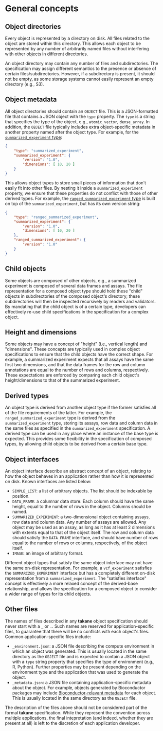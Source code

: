 # General concepts

## Object directories

Every object is represented by a directory on disk.
All files related to the object are stored within this directory.
This allows each object to be represented by any number of arbitrarily named files without interfering with other objects in different directories. 

An object directory may contain any number of files and subdirectories. 
The specification may assign different semantics to the presence or absence of certain files/subdirectories.
However, if a subdirectory is present, it should not be empty, as some storage systems cannot easily represent an empty directory (e.g., S3).

## Object metadata

All object directories should contain an `OBJECT` file.
This is a JSON-formatted file that contains a JSON object with the `type` property.
The `type` is a string that specifies the type of the object, e.g., `atomic_vector`, `dense_array`.
In addition, the `OBJECT` file typically includes extra object-specific metadata in another property named after the object type.
For example, for the [`summarized_experiment` type](summarized_experiment):

```json
{
    "type": "summarized_experiment",
    "summarized_experiment": {
        "version": "1.0",
        "dimensions": [ 10, 20 ]
    }
}
```

This allows object types to store small pieces of information that don't easily fit into other files.
By nesting it inside a `summarized_experiment` property, we ensure that these properties do not conflict with those of other derived types.
For example, the [`ranged_summarized_experiment` type](ranged_summarized_experiment) is built on top of the `summarized_experiment`, but has its own version string:

```json
{
    "type": "ranged_summarized_experiment",
    "summarized_experiment": {
        "version": "1.0",
        "dimensions": [ 10, 20 ]
    },
    "ranged_summarized_experiment": {
        "version": "1.0"
    }
}
```

## Child objects

Some objects are composed of other objects, e.g., a summarized experiment is composed of several data frames and assays.
The file representation for a composed object type should hold these "child" objects in subdirectories of the composed object's directory;
these subdirectories will then be inspected recursively by readers and validators.
By mandating that the child object is of a certain type, developers can effectively re-use child specifications in the specification for a complex object.

## Height and dimensions

Some objects may have a concept of "height" (i.e., vertical length) and "dimensions".
These concepts are typically used in complex object specifications to ensure that the child objects have the correct shape.
For example, a summarized experiment expects that all assays have the same first two dimensions, 
and that the data frames for the row and column annotations are equal to the number of rows and columns, respectively.
These expectations are enforced by comparing each child object's height/dimensions to that of the summarized experiment.

## Derived types

An object type is derived from another object type if the former satisfies all of the file requirements of the latter.
For example, the `ranged_summarized_experiment` type is derived from the `summarized_experiment` type,
storing its assays, row data and column data in the same files as specified in the `summarized_experiment` specification.
A derived type can be used in any place where an instance of the base type is expected.
This provides some flexibility in the specification of composed types, by allowing child objects to be derived from a certain base type.

## Object interfaces

An object interface describe an abstract concept of an object, relating to how the object behaves in an application rather than how it is represented on disk.
Known interfaces are listed below:

- `SIMPLE_LIST`: a list of arbitrary objects.
  The list should be indexable by position.
- `DATA_FRAME`: a columnar data store.
  Each column should have the same height, equal to the number of rows in the object.
  Columns should be named.
- `SUMMARIZED_EXPERIMENT`: a two-dimensional object containing assays, row data and column data.
  Any number of assays are allowed.
  Any object may be used as an assay, as long as it has at least 2 dimensions with extents equal to that of the object itself.
  The row and column data should satisfy the `DATA_FRAME` interface, and should have number of rows equal to the number of rows or columns, respectively, of the object itself.
- `IMAGE`: an image of arbitrary format.

Different object types that satisfy the same object interface may not have the same on-disk representation.
For example, a `vcf_experiment` satisfies the `SUMMARIZED_EXPERIMENT` interface but has a completely different on-disk representation from a `summarized_experiment`. 
The "satisfies interface" concept is effectively a more relaxed concept of the derived-base relationship,
and allows the specification for a composed object to consider a wider range of types for its child objects.

## Other files

The names of files described in any **takane** object specification should never start with a `_` or `.`.
Such names are reserved for application-specific files, to guarantee that there will be no conflicts with each object's files.
Common application-specific files include:

- `_environment.json`: a JSON file describing the compute environment in which an object was generated.
  This is usually located in the same directory as the `OBJECT` file and is expected to contain a JSON object with a `type` string property that specifies the type of environment (e.g., R, Python).
  Further properties may be present depending on the environment type and the application that was used to generate the object.
- `_metadata.json`: a JSON file containing application-specific metadata about the object.
  For example, objects generated by Bioconductor packages may include [Bioconductor-relavant metadata](https://github.com/ArtifactDB/bioconductor-metadata-index) for each object.
  This is usually located in the same directory as the `OBJECT` file.

The description of the files above should not be considered part of the formal **takane** specification.
While they represent the convention across multiple applications, the final intepretation (and indeed, whether they are present at all) is left to the discretion of each application developer.
